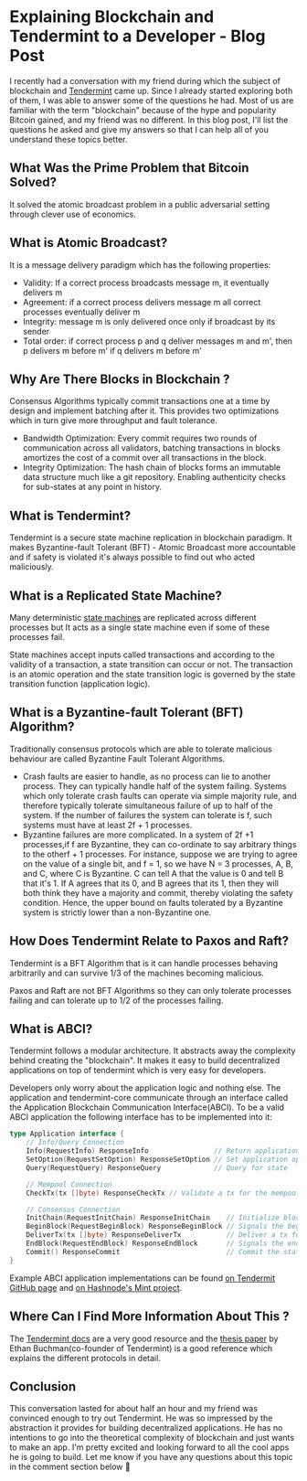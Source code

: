 # Explaining Blockchain and Tendermint to a Developer - Blog Post

I recently had a conversation with my friend during which the subject of blockchain and [Tendermint](https://tendermint.com/) came up. Since I already started exploring both of them, I was able to answer some of the questions he had. Most of us are familiar with the term "blockchain" because of the hype and popularity Bitcoin gained, and my friend was no different. In this blog post, I'll list the questions he asked and give my answers so that I can help all of you understand these topics better.

## What Was the Prime Problem that Bitcoin Solved?
It solved the atomic broadcast problem in a public adversarial setting through clever use of economics.

## What is Atomic Broadcast?
It is a message delivery paradigm which has the following properties:
- Validity: If a correct process broadcasts message m, it eventually delivers m
- Agreement: if a correct process delivers message m all correct processes eventually deliver m
- Integrity: message m is only delivered once only if broadcast by its sender
- Total order: if correct process p and q deliver messages m and m', then p delivers m before m' if q delivers m before m'

## Why Are There Blocks in Blockchain ?
Consensus Algorithms typically commit transactions one at a time by design and implement batching after it. This provides two optimizations which in turn give more throughput and fault tolerance.
- Bandwidth Optimization: Every commit requires two rounds of communication across all validators, batching transactions in blocks amortizes the cost of a commit over all transactions in the block.
- Integrity Optimization: The hash chain of blocks forms an immutable data structure much like a git repository. Enabling authenticity checks for sub-states at any point in history.

## What is Tendermint?
Tendermint is a secure state machine replication in blockchain paradigm. It makes Byzantine-fault Tolerant (BFT) - Atomic Broadcast more accountable and if safety is violated it's always possible to find out who acted maliciously.

## What is a Replicated State Machine?
Many deterministic [state machines](https://www.smashingmagazine.com/2018/01/rise-state-machines/) are replicated across different processes but It acts as a single state machine even if some of these processes fail.

State machines accept inputs called transactions and according to the validity of a transaction, a state transition can occur or not. The transaction is an atomic operation and the state transition logic is governed by the state transition function (application logic).

## What is a Byzantine-fault Tolerant (BFT) Algorithm?
Traditionally consensus protocols which are able to tolerate malicious behaviour are called Byzantine Fault Tolerant Algorithms. 
- Crash faults are easier to handle, as no process can lie to another process. They can typically handle half of the system failing. Systems which only tolerate crash faults can operate via simple majority rule, and therefore typically tolerate simultaneous failure of up to half of the system. If the number of failures the system can tolerate is f, such systems must have at least 2f + 1 processes.
- Byzantine failures are more complicated. In a system of 2f +1 processes,if f are Byzantine, they can co-ordinate to say arbitrary things to the otherf + 1 processes. For instance, suppose we are trying to agree on the value of a single bit, and f = 1, so we have N = 3 processes, A, B, and C, where C is Byzantine. C can tell A that the value is 0 and tell B that it's 1. If A agrees that its 0, and B agrees that its 1, then they will both think they have a majority and commit, thereby violating the safety condition. Hence, the upper bound on faults tolerated by a Byzantine system is strictly lower than a non-Byzantine one.

## How Does Tendermint Relate to Paxos and Raft?
Tendermint is a BFT Algorithm that is it can handle processes behaving arbitrarily and can survive 1/3 of the machines becoming malicious.

Paxos and Raft are not BFT Algorithms so they can only tolerate processes failing and can tolerate up to 1/2 of the processes failing.

## What is ABCI?
Tendermint follows a modular architecture. It abstracts away the complexity behind creating the "blockchain". It makes it easy to build decentralized applications on top of tendermint which is very easy for developers.

Developers only worry about the application logic and nothing else. The application and tendermint-core communicate through an interface called the Application Blockchain Communication Interface(ABCI). To be a valid ABCI application the following interface has to be implemented into it: 

```go
type Application interface {
	// Info/Query Connection
	Info(RequestInfo) ResponseInfo                // Return application info
	SetOption(RequestSetOption) ResponseSetOption // Set application option
	Query(RequestQuery) ResponseQuery             // Query for state

	// Mempool Connection
	CheckTx(tx []byte) ResponseCheckTx // Validate a tx for the mempool

	// Consensus Connection
	InitChain(RequestInitChain) ResponseInitChain    // Initialize blockchain with validators and other info from TendermintCore
	BeginBlock(RequestBeginBlock) ResponseBeginBlock // Signals the beginning of a block
	DeliverTx(tx []byte) ResponseDeliverTx           // Deliver a tx for full processing
	EndBlock(RequestEndBlock) ResponseEndBlock       // Signals the end of a block, returns changes to the validator set
	Commit() ResponseCommit                          // Commit the state and return the application Merkle root hash
}
```
Example ABCI application implementations can be found [on Tendermit GitHub page](https://github.com/tendermint/tendermint/blob/master/abci/example/kvstore/kvstore.go#L59) and [on Hashnode's Mint project](https://github.com/hashnode/mint).
## Where Can I Find More Information About This ?
The [Tendermint docs](https://tendermint.com/docs/) are a very good resource and the [thesis paper](https://allquantor.at/blockchainbib/pdf/buchman2016tendermint.pdf) by Ethan Buchman(co-founder of Tendermint) is a good reference which explains the different protocols in detail.

## Conclusion
This conversation lasted for about half an hour and my friend was convinced enough to try out Tendermint. He was so impressed by the abstraction it provides for building decentralized applications. He has no intentions to go into the theoretical complexity of blockchain and just wants to make an app. I'm pretty excited and looking forward to all the cool apps he is going to build. Let me know if you have any questions about this topic in the comment section below 🙂
